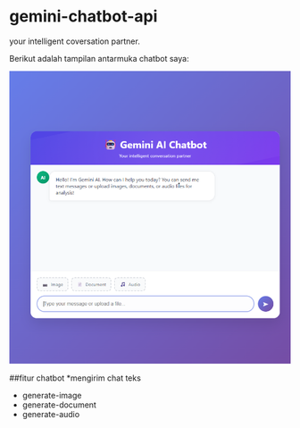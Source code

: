 # gemini-chatbot-api

your intelligent coversation partner.

Berikut adalah tampilan antarmuka chatbot saya:


![Tampilan Atnarmuka Gemini AI Chatbot](images/image.png)

##fitur chatbot
*mengirim chat teks
* generate-image
* generate-document
* generate-audio